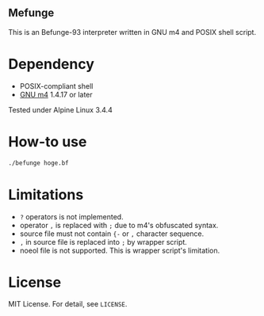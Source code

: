 Mefunge
-------

This is an Befunge-93 interpreter written in GNU m4 and POSIX shell script.

# Dependency
- POSIX-compliant shell
- [GNU m4](https://www.gnu.org/software/m4/m4.html) 1.4.17 or later

Tested under Alpine Linux 3.4.4

# How-to use
```sh
./befunge hoge.bf
```

# Limitations
- `?` operators is not implemented.
- operator `,` is replaced with `;` due to m4's obfuscated syntax.
- source file must not contain `{-` or `,` character sequence.
- `,` in source file is replaced into `;` by wrapper script.
- noeol file is not supported. This is wrapper script's limitation.

# License
MIT License. For detail, see `LICENSE`.
